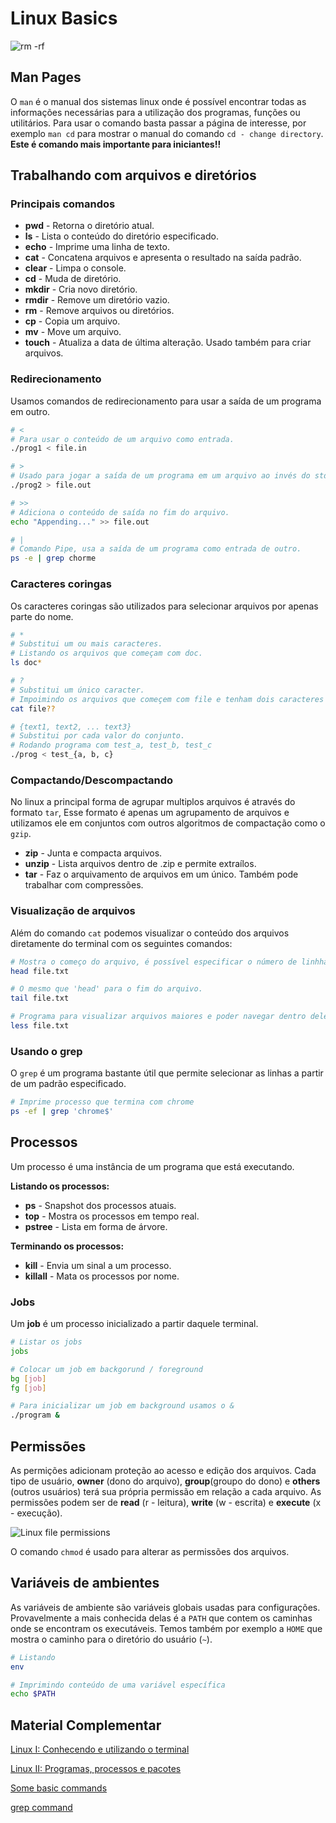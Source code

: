 # Linux Basics

![rm -rf](https://media.giphy.com/media/HCkbgKLdLWq3OCV8YM/giphy.gif)

## Man Pages

O `man` é o manual dos sistemas linux onde é possível encontrar todas as informações necessárias para a utilização dos programas, funções ou utilitários. Para usar o comando basta passar a página de interesse, por exemplo `man cd` para mostrar o manual do comando `cd - change directory`. **Este é comando mais importante para iniciantes!!**


## Trabalhando com arquivos e diretórios

### Principais comandos
* **pwd** - Retorna o diretório atual.
* **ls** - Lista o conteúdo do diretório especificado.
* **echo** - Imprime uma linha de texto.
* **cat** - Concatena arquivos e apresenta o resultado na saída padrão.
* **clear** - Limpa o console.
* **cd** - Muda de diretório.
* **mkdir** - Cria novo diretório.
* **rmdir** - Remove um diretório vazio.
* **rm** - Remove arquivos ou diretórios.
* **cp** - Copia um arquivo.
* **mv** - Move um arquivo.
* **touch** - Atualiza a data de última alteração. Usado também para criar arquivos. 

### Redirecionamento

Usamos comandos de redirecionamento para usar a saída de um programa em outro.

```bash
# <
# Para usar o conteúdo de um arquivo como entrada.
./prog1 < file.in

# >
# Usado para jogar a saída de um programa em um arquivo ao invés do stdout.
./prog2 > file.out

# >>
# Adiciona o conteúdo de saída no fim do arquivo.
echo "Appending..." >> file.out

# |
# Comando Pipe, usa a saída de um programa como entrada de outro.
ps -e | grep chorme
```

### Caracteres coringas

Os caracteres coringas são utilizados para selecionar arquivos por apenas parte do nome.

```bash
# *
# Substitui um ou mais caracteres.
# Listando os arquivos que começam com doc.
ls doc* 

# ?
# Substitui um único caracter.
# Impoimindo os arquivos que começem com file e tenham dois caracteres em seguida.
cat file??

# {text1, text2, ... text3}
# Substitui por cada valor do conjunto.
# Rodando programa com test_a, test_b, test_c
./prog < test_{a, b, c}
```

### Compactando/Descompactando

No linux a principal forma de agrupar multiplos arquivos é através do formato `tar`, Esse formato é apenas um agrupamento de arquivos e utilizamos ele em conjuntos com outros algoritmos de compactação como o `gzip`.

* **zip** - Junta e compacta arquivos.
* **unzip** - Lista arquivos dentro de .zip e permite extraílos.
* **tar** - Faz o arquivamento de arquivos em um único. Também pode trabalhar com compressões.

### Visualização de arquivos

Além do comando `cat` podemos visualizar o conteúdo dos arquivos diretamente do terminal com os seguintes comandos:
```bash
# Mostra o começo do arquivo, é possível especificar o número de linhhas.
head file.txt

# O mesmo que 'head' para o fim do arquivo.
tail file.txt

# Programa para visualizar arquivos maiores e poder navegar dentro dele.
less file.txt
```

### Usando o grep

O `grep` é um programa bastante útil que permite selecionar as linhas a partir de um padrão especificado.
```bash
# Imprime processo que termina com chrome
ps -ef | grep 'chrome$'
```


## Processos

Um processo é uma instância de um programa que está executando.

**Listando os processos:**
* **ps** - Snapshot dos processos atuais.
* **top** - Mostra os processos em tempo real.
* **pstree** - Lista em forma de árvore.

**Terminando os processos:**
* **kill** - Envia um sinal a um processo.
* **killall** - Mata os processos por nome.

### Jobs

Um **job** é um processo inicializado a partir daquele terminal.
```bash
# Listar os jobs
jobs

# Colocar um job em backgorund / foreground
bg [job]
fg [job]

# Para inicializar um job em background usamos o &
./program &
```

## Permissões

As permições adicionam proteção ao acesso e edição dos arquivos. Cada tipo de usuário, **owner** (dono do arquivo), **group**(groupo do dono) e **others** (outros usuários) terá sua própria permissão em relação a cada arquivo. As permissões podem ser de **read** (r - leitura), **write** (w - escrita) e **execute** (x - execução).

![Linux file permissions](https://assets.digitalocean.com/articles/linux_basics/ls-l.png)

O comando `chmod` é usado para alterar as permissões dos arquivos.


## Variáveis de ambientes

As variáveis de ambiente são variáveis globais usadas para configurações. Provavelmente a mais conhecida delas é a `PATH` que contem os caminhas onde se encontram os executáveis. Temos também por exemplo a `HOME` que mostra o caminho para o diretório do usuário (`~`).
```bash
# Listando
env

# Imprimindo conteúdo de uma variável específica
echo $PATH
```


## Material Complementar

[Linux I: Conhecendo e utilizando o terminal](https://cursos.alura.com.br/course/linux-ubuntu)

[Linux II: Programas, processos e pacotes](https://cursos.alura.com.br/course/linux-ubuntu-processos)

[Some basic commands](https://maker.pro/linux/tutorial/basic-linux-commands-for-beginners)

[grep command](https://ostechnix.com/the-grep-command-tutorial-with-examples-for-beginners/)